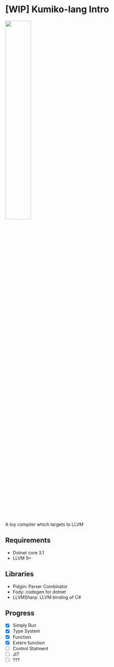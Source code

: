 # [WIP] Kumiko-lang Intro

<img 
	src="https://gofun4-pic.oss-cn-hangzhou.aliyuncs.com/1580649737338.jpeg"
	width="40%"
/>


A toy compiler which targets to LLVM

## Requirements

- Dotnet core 3.1
- LLVM 9+

## Libraries

- Pidgin: Parser Combinator
- Fody: codegen for dotnet
- LLVMSharp: LLVM binding of C#

## Progress

- [x] Simply Run
- [x] Type System
- [x] Function
- [x] Extern function
- [ ] Control Statment
- [ ] JIT
- [ ] ???
